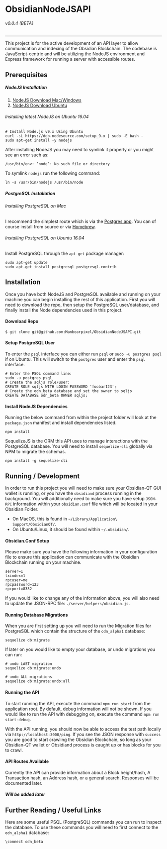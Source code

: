 # ObsidianNodeJSAPI
###### v0.0.4 (BETA)
---
This project is for the active development of an API layer to allow communication and indexing of the Obsidian Blockchain. The codebase is JavaScript-centric and will be utilizing the NodeJS environment and Express framework for running a server with accessible routes.

## Prerequisites
##### NodeJS Installation
1. [NodeJS Download Mac/Windows](https://nodejs.org/en/download/)
2. [NodeJS Download Ubuntu](https://github.com/nodesource/distributions#installation-instructions)

###### Installing latest NodeJS on Ubuntu 16.04
```
# Install Node.js v9.x Using Ubuntu
curl -sL https://deb.nodesource.com/setup_9.x | sudo -E bash -
sudo apt-get install -y nodejs
```

After installing NodeJS you may need to symlink it properly or you might see an error such as:
```
/usr/bin/env: ‘node’: No such file or directory
```

To symlink `nodejs` run the following command:
```
ln -s /usr/bin/nodejs /usr/bin/node
```

##### PostgreSQL Installation

###### Installing PostgreSQL on Mac
I recommend the simplest route which is via the [Postgres.app](http://postgresapp.com/). You can of course install from source or via [Homebrew](https://www.postgresql.org/download/macosx/).

###### Installing PostgreSQL on Ubuntu 16.04
Install PostgreSQL through the `apt-get` package manager:
```
sudo apt-get update
sudo apt-get install postgresql postgresql-contrib
```

## Installation
Once you have both NodeJS and PostgreSQL available and running on your machine you can begin installing the rest of this application. First you will need to download the repo, then setup the PostgreSQL user/database, and finally install the Node dependencies used in this project.

#### Download Repo
```
$ git clone git@github.com:Manbearpixel/ObsidianNodeJSAPI.git
```

#### Setup PostgreSQL User
To enter the `psql` interface you can either run `psql` or `sudo -u postgres psql` if on Ubuntu. This will switch to the `postgres` user and enter the `psql` interface.
```
# Enter the PSQL command line:
sudo -u postgres psql
# Create the sqljs role/user:
CREATE ROLE sqljs WITH LOGIN PASSWORD 'foobar123';
# Create the odn_beta database and set the owner to sqljs
CREATE DATABASE odn_beta OWNER sqljs;
```

#### Install NodeJS Dependencies
Running the below command from within the project folder will look at the `package.json` manifest and install dependencies listed.
```
npm install
```

SequelizeJS is the ORM this API uses to manage interactions with the PostgreSQL database. You will need to install `sequelize-cli` globally via NPM to migrate the schemas.
```
npm install -g sequelize-cli
```

## Running / Development
In order to run this project you will need to make sure your Obsidian-QT GUI wallet is running, or you have the `obsidiand` process running in the background. You will additionally need to make sure you have setup `JSON-RPC` information within your `obsidian.conf` file which will be located in your Obsidian Folder.
- On MacOS, this is found in `~/Library/Application\ Support/ObsidianQT/`.
- On Ubuntu/Linux, it should be found within `~/.obsidian/`.

#### Obsidian.Conf Setup
Please make sure you have the following information in your configuration file to ensure this application can communicate with the Obsidian Blockchain running on your machine.
```
server=1
txindex=1
rpcuser=me
rpcpassword=123
rpcport=8332
```
If you would like to change any of the information above, you will also need to update the JSON-RPC file: `./server/helpers/obsidian.js`.

#### Running Database Migrations
When you are first setting up you will need to run the Migration files for PostgreSQL which contain the structure of the `odn_alpha1` database:
```
sequelize db:migrate
```
If later on you would like to empty your database, or undo migrations you can run:
```
# undo LAST migration
sequelize db:migrate:undo

# undo ALL migrations
sequelize db:migrate:undo:all
```

#### Running the API
To start running the API, execute the command `npm run start` from the application root. By default, debug information will not be shown. If you would like to run the API with debugging on, execute the command `npm run start-debug`.

With the API running, you should now be able to access the test path locally via `http://localhost:3000/ping`. If you see the JSON response with `success` you are good to start crawling the Obsidian Blockchain, so long as your Obsidian-QT wallet or Obsidiand process is caught up or has blocks for you to crawl.

#### API Routes Available
Currently the API can provide information about a Block height/hash, A Transaction hash, an Address hash, or a general search. Responses will be documented later.

##### Will be added later

## Further Reading / Useful Links
Here are some useful PSQL (PostgreSQL) commands you can run to inspect the database.
To use these commands you will need to first connect to the `odn_alpha1` database:
```
\connect odn_beta
```
